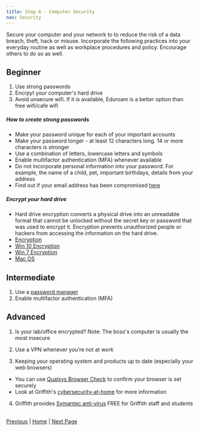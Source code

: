 ```yaml
---
title: Step 8 - Computer Security
nav: Security
---
```





Secure your computer and your network to to reduce the risk of a data breach, theft, hack or misuse. Incorporate the following practices into your everyday routine as well as workplace procedures and policy. Encourage others to do so as well. 


## Beginner
1. Use strong passwords
2. Encrpyt your computer's hard drive
3. Avoid unsecure wifi. If it is available, Eduroam is a better option than free wifi/cafe wifi

##### How to create strong passwords
 * Make your password unique for each of your important accounts
 * Make your password longer - at least 12 characters long. 14 or more characters is stronger
 * Use a combination of letters, lowercase letters and symbols
 * Enable multifactor authentication (MFA) whenever available
 * Do not incorporate personal information into your password. For example, the name of a child, pet, important birthdays, details from your address
 * Find out if your email address has been compromised [here](https://haveibeenpwned.com/)

##### Encrypt your hard drive
* Hard drive encryption converts a physical drive into an unreadable format that cannot be unlocked without the secret key or password that was used to encrypt it. Encryption prevents unauthorized people or hackers from accessing the information on the hard drive.
* [Encryption](https://www.griffith.edu.au/about-griffith/cybersecurity/data-protection)
* [Win 10 Encryption](https://www.windowscentral.com/how-use-bitlocker-encryption-windows-10)
* [Win 7 Encryption](https://www.microsoft.com/en-au/download/details.aspx?id=4794) 
* [Mac OS](https://support.apple.com/en-au/HT204837)

## Intermediate
1. Use a [password manager](https://www.griffith.edu.au/passwords/lastpass)
2. Enable multifactor authentication (MFA)

## Advanced
1. Is your lab/office encrypted?  Note: The boss's computer is usually the most insecure

2. Use a VPN whenever you’re not at work

3. Keeping your operating system and products up to date (especially your web browsers)
* You can use [Qualsys Browser Check](https://browsercheck.qualys.com/) to confirm your browser is set securely
* Look at Griffith's [cybersecurity-at-home](https://www.griffith.edu.au/about-griffith/cybersecurity/cybersecurity-at-home) for more information

4. Griffith provides [Symantec anti-virus](https://intranet.secure.griffith.edu.au/computing/software/self-help-and-support/software-download-service4) FREE for Griffith staff and students
 

[Previous](https://guereslib.github.io/Reproducible-Research-Things/Step6CloudBackup)  |  [Home](https://guereslib.github.io/Reproducible-Research-Things/) | [Next Page](https://guereslib.github.io/Reproducible-Research-Things/Step8SepId)
